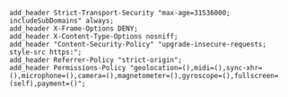     add_header Strict-Transport-Security "max-age=31536000; includeSubDomains" always;
    add_header X-Frame-Options DENY;
    add_header X-Content-Type-Options nosniff;
    add_header "Content-Security-Policy" "upgrade-insecure-requests; style-src https:";
    add_header Referrer-Policy "strict-origin";
    add_header Permissions-Policy "geolocation=(),midi=(),sync-xhr=(),microphone=(),camera=(),magnetometer=(),gyroscope=(),fullscreen=(self),payment=()";


